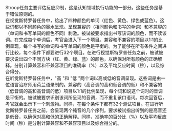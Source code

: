 Stroop任务主要评估反应抑制，这是认知领域执行功能的一部分。这些任务是基于错位原则的。  
在视觉斯特罗普任务中，给出了四种颜色的单词（红色、黄色、绿色或蓝色）。这些词都以不同颜色的墨水呈现。呈现兼容的（相同颜色和书写的单词）和不兼容的（单词和书写单词的颜色不同）刺激。被试被要求指出书写该词的颜色，而不读该词。在完成每个单词后，考官会进入下一个项目。兼容和不兼容的项目以1:1的比例呈现，每个书写的单词和书写单词的颜色是平衡的。为了能够在所有条件之间进行比较，每个条件下都要进行32个项目。在进行视觉斯特罗普任务之前，被试被要求说出四个不同方块（红、黄、绿、蓝）的颜色，以确保对所有颜色的正确解释。分别计算兼容和不兼容项目的准确率（%）以及平均反应时间（秒），以及综合得分。  
在听觉斯特罗普任务中，"高 "和 "低 "两个词以高或低的音调呈现。这些词是由一位语言治疗师用荷兰语录制的。兼容的（高音调的高和低音调的低）和不兼容的（低音调的高和高音调的低）项目以1:1的比例呈现，每个词和说这个词时的音调是平衡的。被试被要求识别该词所呈现的音调，而不重复该口语词。每次回答后，考官就会出示下一个刺激物。同样，在每个条件下都有32个测试项目。在进行听觉斯特罗普任务之前，会呈现两个纯音的几个序列。要求被试指出听到的是高音还是低音，以确保对高和低的正确解释。同样，准确率的百分比（%）以及平均反应时间（秒）是分别计算兼容和不兼容项目以及综合得分的。  
